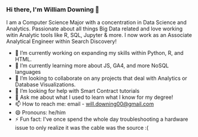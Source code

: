 

### Hi there, I'm William Downing 👋

I am a Computer Science Major with a concentration in Data Science and Analytics. Passionate about all things Big Data related and love working witin Analytic tools like R, SQL, Jupyter & more. I now work as an Associate Analytical Engineer within Search Discovery!

- 🔭 I’m currently working on expanding my skills within Python, R, and HTML.
- 🌱 I’m currently learning more about JS, GA4, and more NoSQL languages
- 👯 I’m looking to collaborate on any projects that deal with Analytics or Database Visualizations.
- 🤔 I’m looking for help with Smart Contract tutorials
- 💬 Ask me about what I used to learn what I know for my degree!
- 📫 How to reach me: email - will.downing00@gmail.com
- 😄 Pronouns: he/him
- ⚡ Fun fact: I've once spend the whole day troubleshooting a hardware issue to only realize it was the cable was the source :(

